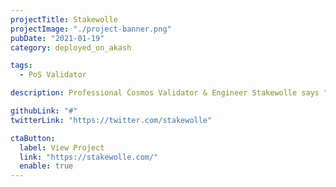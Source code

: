 ```yaml
---
projectTitle: Stakewolle
projectImage: "./project-banner.png"
pubDate: "2021-01-19"
category: deployed_on_akash

tags:
  - PoS Validator

description: Professional Cosmos Validator & Engineer Stakewolle says "deployed on Akash" on their website

githubLink: "#"
twitterLink: "https://twitter.com/stakewolle"

ctaButton:
  label: View Project
  link: "https://stakewolle.com/"
  enable: true
---
```

